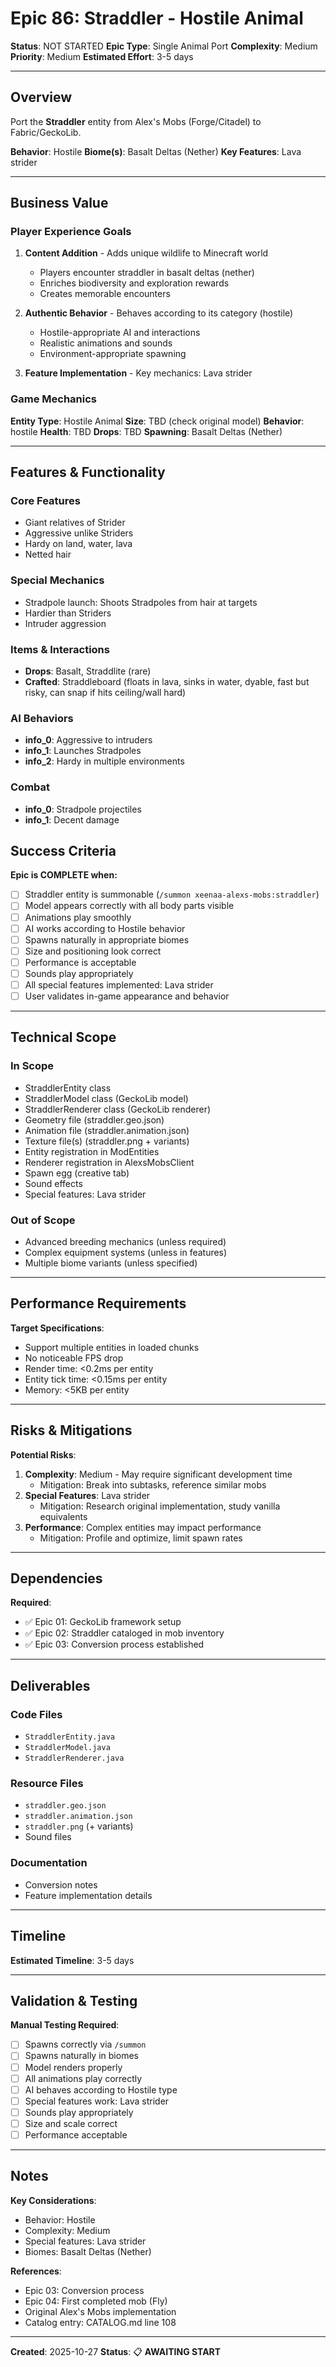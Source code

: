 # Epic 86: Straddler - Hostile Animal

**Status**: NOT STARTED
**Epic Type**: Single Animal Port
**Complexity**: Medium
**Priority**: Medium
**Estimated Effort**: 3-5 days

---

## Overview

Port the **Straddler** entity from Alex's Mobs (Forge/Citadel) to Fabric/GeckoLib.

**Behavior**: Hostile
**Biome(s)**: Basalt Deltas (Nether)
**Key Features**: Lava strider

---

## Business Value

### Player Experience Goals

1. **Content Addition** - Adds unique wildlife to Minecraft world
   - Players encounter straddler in basalt deltas (nether)
   - Enriches biodiversity and exploration rewards
   - Creates memorable encounters

2. **Authentic Behavior** - Behaves according to its category (hostile)
   - Hostile-appropriate AI and interactions
   - Realistic animations and sounds
   - Environment-appropriate spawning

3. **Feature Implementation** - Key mechanics: Lava strider

### Game Mechanics

**Entity Type**: Hostile Animal
**Size**: TBD (check original model)
**Behavior**: hostile
**Health**: TBD
**Drops**: TBD
**Spawning**: Basalt Deltas (Nether)

---

## Features & Functionality

### Core Features
- Giant relatives of Strider
- Aggressive unlike Striders
- Hardy on land, water, lava
- Netted hair

### Special Mechanics
- Stradpole launch: Shoots Stradpoles from hair at targets
- Hardier than Striders
- Intruder aggression

### Items & Interactions
- **Drops**: Basalt, Straddlite (rare)
- **Crafted**: Straddleboard (floats in lava, sinks in water, dyable, fast but risky, can snap if hits ceiling/wall hard)

### AI Behaviors
- **info_0**: Aggressive to intruders
- **info_1**: Launches Stradpoles
- **info_2**: Hardy in multiple environments

### Combat
- **info_0**: Stradpole projectiles
- **info_1**: Decent damage


## Success Criteria

**Epic is COMPLETE when:**

- [ ] Straddler entity is summonable (`/summon xeenaa-alexs-mobs:straddler`)
- [ ] Model appears correctly with all body parts visible
- [ ] Animations play smoothly
- [ ] AI works according to Hostile behavior
- [ ] Spawns naturally in appropriate biomes
- [ ] Size and positioning look correct
- [ ] Performance is acceptable
- [ ] Sounds play appropriately
- [ ] All special features implemented: Lava strider
- [ ] User validates in-game appearance and behavior

---

## Technical Scope

### In Scope

- StraddlerEntity class
- StraddlerModel class (GeckoLib model)
- StraddlerRenderer class (GeckoLib renderer)
- Geometry file (straddler.geo.json)
- Animation file (straddler.animation.json)
- Texture file(s) (straddler.png + variants)
- Entity registration in ModEntities
- Renderer registration in AlexsMobsClient
- Spawn egg (creative tab)
- Sound effects
- Special features: Lava strider

### Out of Scope

- Advanced breeding mechanics (unless required)
- Complex equipment systems (unless in features)
- Multiple biome variants (unless specified)

---

## Performance Requirements

**Target Specifications**:
- Support multiple entities in loaded chunks
- No noticeable FPS drop
- Render time: <0.2ms per entity
- Entity tick time: <0.15ms per entity
- Memory: <5KB per entity

---

## Risks & Mitigations

**Potential Risks**:
1. **Complexity**: Medium - May require significant development time
   - Mitigation: Break into subtasks, reference similar mobs
2. **Special Features**: Lava strider
   - Mitigation: Research original implementation, study vanilla equivalents
3. **Performance**: Complex entities may impact performance
   - Mitigation: Profile and optimize, limit spawn rates

---

## Dependencies

**Required**:
- ✅ Epic 01: GeckoLib framework setup
- ✅ Epic 02: Straddler cataloged in mob inventory
- ✅ Epic 03: Conversion process established

---

## Deliverables

### Code Files
- `StraddlerEntity.java`
- `StraddlerModel.java`
- `StraddlerRenderer.java`

### Resource Files
- `straddler.geo.json`
- `straddler.animation.json`
- `straddler.png` (+ variants)
- Sound files

### Documentation
- Conversion notes
- Feature implementation details

---

## Timeline

**Estimated Timeline**: 3-5 days

---

## Validation & Testing

**Manual Testing Required**:
- [ ] Spawns correctly via `/summon`
- [ ] Spawns naturally in biomes
- [ ] Model renders properly
- [ ] All animations play correctly
- [ ] AI behaves according to Hostile type
- [ ] Special features work: Lava strider
- [ ] Sounds play appropriately
- [ ] Size and scale correct
- [ ] Performance acceptable

---

## Notes

**Key Considerations**:
- Behavior: Hostile
- Complexity: Medium
- Special features: Lava strider
- Biomes: Basalt Deltas (Nether)

**References**:
- Epic 03: Conversion process
- Epic 04: First completed mob (Fly)
- Original Alex's Mobs implementation
- Catalog entry: CATALOG.md line 108

---

**Created**: 2025-10-27
**Status**: 📋 **AWAITING START**
